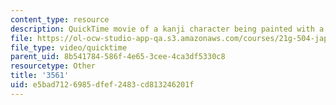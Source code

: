 ```yaml
---
content_type: resource
description: QuickTime movie of a kanji character being painted with a brush.
file: https://ol-ocw-studio-app-qa.s3.amazonaws.com/courses/21g-504-japanese-iv-spring-2009/e5bad7126985dfef2483cd813246201f_3561.mov
file_type: video/quicktime
parent_uid: 8b541784-586f-4e65-3cee-4ca3df5330c8
resourcetype: Other
title: '3561'
uid: e5bad712-6985-dfef-2483-cd813246201f
---
```

